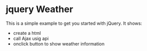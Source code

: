 # jquery Weather #


This is a simple example to get you started with jQuery.
It shows:

* create a html 
* call Ajax usig api 
* onclick button to show weather information


